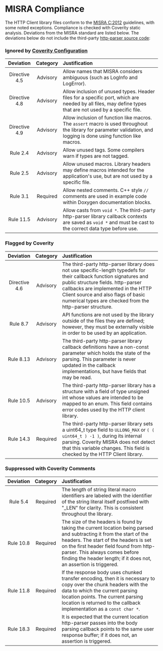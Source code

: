 # MISRA Compliance

The HTTP Client library files conform to the [MISRA C:2012](https://www.misra.org.uk)
guidelines, with some noted exceptions. Compliance is checked with Coverity static analysis.
Deviations from the MISRA standard are listed below. The deviations below do not
include the third-party [http-parser source code](https://github.com/nodejs/http-parser/tree/v2.9.3):

### Ignored by [Coverity Configuration](https://github.com/aws/aws-iot-device-sdk-embedded-C/blob/main/tools/coverity/misra.config)
| Deviation | Category | Justification |
| :-: | :-: | :-- |
| Directive 4.5 | Advisory | Allow names that MISRA considers ambiguous (such as LogInfo and LogError). |
| Directive 4.8 | Advisory | Allow inclusion of unused types. Header files for a specific port, which are needed by all files, may define types that are not used by a specific file. |
| Directive 4.9 | Advisory | Allow inclusion of function like macros. The `assert` macro is used throughout the library for parameter validation, and logging is done using function like macros. |
| Rule 2.4 | Advisory | Allow unused tags. Some compilers warn if types are not tagged. |
| Rule 2.5 | Advisory | Allow unused macros. Library headers may define macros intended for the application's use, but are not used by a specific file. |
| Rule 3.1 | Required | Allow nested comments. C++ style `//` comments are used in example code within Doxygen documentation blocks. |
| Rule 11.5 | Advisory | Allow casts from `void *`. The third-party http-parser library callback contexts are saved as `void *` and must be cast to the correct data type before use. |

### Flagged by Coverity
| Deviation | Category | Justification |
| :-: | :-: | :-- |
| Directive 4.6 | Advisory | The third-party http-parser library does not use specific-length typedefs for their callback function signatures and public structure fields. http-parser callbacks are implemented in the HTTP Client source and also flags of basic numerical types are checked from the http-parser structure.
| Rule 8.7 | Advisory | API functions are not used by the library outside of the files they are defined; however, they must be externally visible in order to be used by an application. |
| Rule 8.13 | Advisory | The third-party http-parser library callback definitions have a non-const parameter which holds the state of the parsing. This parameter is never updated in the callback implementations, but have fields that may be read. |
| Rule 10.5 | Advisory | The third-party http-parser library has a structure with a field of type unsigned int whose values are intended to be mapped to an enum. This field contains error codes used by the HTTP client library. |
| Rule 14.3 | Required | The third-party http-parser library sets a uint64_t type field to `ULLONG_MAX` or `( ( uint64_t ) -1 )`, during its internal parsing. Coverity MISRA does not detect that this variable changes. This field is checked by the HTTP Client library. |

### Suppressed with Coverity Comments
| Deviation | Category | Justification |
| :-: | :-: | :-- |
| Rule 5.4 | Required | The length of string literal macro identifiers are labeled with the identifier of the string literal itself postfixed with "_LEN" for clarity. This is consistent throughout the library. |
| Rule 10.8 | Required | The size of the headers is found by taking the current location being parsed and subtracting it from the start of the headers. The start of the headers is set on the first header field found from http-parser. This always comes before finding the header length; if it does not, an assertion is triggered. |
| Rule 11.8 | Required | If the response body uses chunked transfer encoding, then it is necessary to copy over the chunk headers with the data to which the current parsing location points. The current parsing location is returned to the callback implementation as a `const char *`. |
| Rule 18.3 | Required | It is expected that the current location http-parser passes into the body parsing callback points to the same user response buffer; if it does not, an assertion is triggered. |
